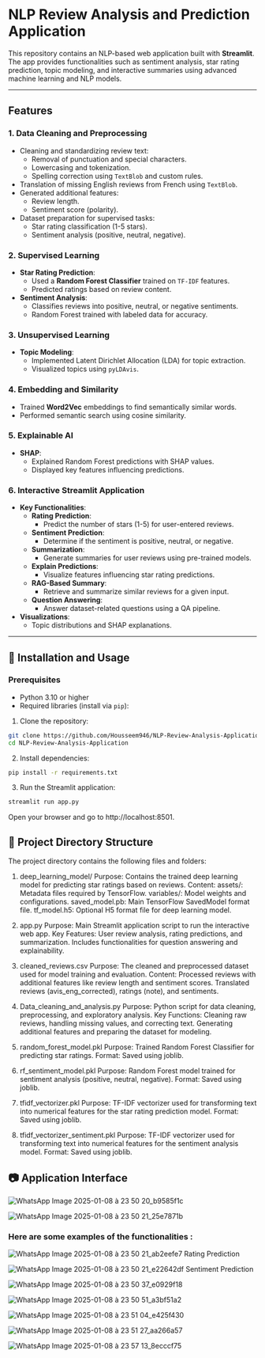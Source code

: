 # NLP Review Analysis and Prediction Application

This repository contains an NLP-based web application built with **Streamlit**. The app provides functionalities such as sentiment analysis, star rating prediction, topic modeling, and interactive summaries using advanced machine learning and NLP models.

---

## Features

### 1. **Data Cleaning and Preprocessing**
- Cleaning and standardizing review text:
  - Removal of punctuation and special characters.
  - Lowercasing and tokenization.
  - Spelling correction using `TextBlob` and custom rules.
- Translation of missing English reviews from French using `TextBlob`.
- Generated additional features:
  - Review length.
  - Sentiment score (polarity).
- Dataset preparation for supervised tasks:
  - Star rating classification (1-5 stars).
  - Sentiment analysis (positive, neutral, negative).

### 2. **Supervised Learning**
- **Star Rating Prediction**:
  - Used a **Random Forest Classifier** trained on `TF-IDF` features.
  - Predicted ratings based on review content.
- **Sentiment Analysis**:
  - Classifies reviews into positive, neutral, or negative sentiments.
  - Random Forest trained with labeled data for accuracy.

### 3. **Unsupervised Learning**
- **Topic Modeling**:
  - Implemented Latent Dirichlet Allocation (LDA) for topic extraction.
  - Visualized topics using `pyLDAvis`.

### 4. **Embedding and Similarity**
- Trained **Word2Vec** embeddings to find semantically similar words.
- Performed semantic search using cosine similarity.

### 5. **Explainable AI**
- **SHAP**:
  - Explained Random Forest predictions with SHAP values.
  - Displayed key features influencing predictions.

### 6. **Interactive Streamlit Application**
- **Key Functionalities**:
  - **Rating Prediction**:
    - Predict the number of stars (1-5) for user-entered reviews.
  - **Sentiment Prediction**:
    - Determine if the sentiment is positive, neutral, or negative.
  - **Summarization**:
    - Generate summaries for user reviews using pre-trained models.
  - **Explain Predictions**:
    - Visualize features influencing star rating predictions.
  - **RAG-Based Summary**:
    - Retrieve and summarize similar reviews for a given input.
  - **Question Answering**:
    - Answer dataset-related questions using a QA pipeline.
- **Visualizations**:
  - Topic distributions and SHAP explanations.

---

##  🚀 Installation and Usage

### Prerequisites
- Python 3.10 or higher
- Required libraries (install via `pip`):

1. Clone the repository:

```bash
git clone https://github.com/Housseem946/NLP-Review-Analysis-Application.git
cd NLP-Review-Analysis-Application
```

2. Install dependencies:

```bash
pip install -r requirements.txt
```
3. Run the Streamlit application:

```bash
streamlit run app.py
```

Open your browser and go to http://localhost:8501.


## 📁 Project Directory Structure

The project directory contains the following files and folders:

1. deep_learning_model/
Purpose: Contains the trained deep learning model for predicting star ratings based on reviews.
Content:
assets/: Metadata files required by TensorFlow.
variables/: Model weights and configurations.
saved_model.pb: Main TensorFlow SavedModel format file.
tf_model.h5: Optional H5 format file for deep learning model.

3. app.py
Purpose: Main Streamlit application script to run the interactive web app.
Key Features:
User review analysis, rating predictions, and summarization.
Includes functionalities for question answering and explainability.

5. cleaned_reviews.csv
Purpose: The cleaned and preprocessed dataset used for model training and evaluation.
Content:
Processed reviews with additional features like review length and sentiment scores.
Translated reviews (avis_eng_corrected), ratings (note), and sentiments.

7. Data_cleaning_and_analysis.py
Purpose: Python script for data cleaning, preprocessing, and exploratory analysis.
Key Functions:
Cleaning raw reviews, handling missing values, and correcting text.
Generating additional features and preparing the dataset for modeling.

9. random_forest_model.pkl
Purpose: Trained Random Forest Classifier for predicting star ratings.
Format: Saved using joblib.

11. rf_sentiment_model.pkl
Purpose: Random Forest model trained for sentiment analysis (positive, neutral, negative).
Format: Saved using joblib.

13. tfidf_vectorizer.pkl
Purpose: TF-IDF vectorizer used for transforming text into numerical features for the star rating prediction model.
Format: Saved using joblib.

15. tfidf_vectorizer_sentiment.pkl
Purpose: TF-IDF vectorizer used for transforming text into numerical features for the sentiment analysis model.
Format: Saved using joblib.

## 📷 Application Interface

![WhatsApp Image 2025-01-08 à 23 50 20_b9585f1c](https://github.com/user-attachments/assets/1aca5982-bc44-4ac2-ac28-ff8bca72f47b)

![WhatsApp Image 2025-01-08 à 23 50 21_25e7871b](https://github.com/user-attachments/assets/43d1c5da-2dcf-45f1-9a99-9825f296955a)

### Here are some examples of the functionalities :


![WhatsApp Image 2025-01-08 à 23 50 21_ab2eefe7](https://github.com/user-attachments/assets/071aaed2-5f01-4ccf-8b82-a69d54d1c555)  Rating Prediction

![WhatsApp Image 2025-01-08 à 23 50 21_e22642df](https://github.com/user-attachments/assets/4720b2e4-f8f5-4c5e-955f-f6d631047869)  Sentiment Prediction


![WhatsApp Image 2025-01-08 à 23 50 37_e0929f18](https://github.com/user-attachments/assets/e9d9cdb8-6765-4a3b-be9e-71f1e9fc9287)

![WhatsApp Image 2025-01-08 à 23 50 51_a3bf51a2](https://github.com/user-attachments/assets/05bc2cba-23c0-47fc-9d6c-5a6d825dcb15)

![WhatsApp Image 2025-01-08 à 23 51 04_e425f430](https://github.com/user-attachments/assets/8734c7be-354d-435f-9d85-2424fba90148)

![WhatsApp Image 2025-01-08 à 23 51 27_aa266a57](https://github.com/user-attachments/assets/e7f9c44e-64a1-4ed8-9945-b5860d8e2c09)

![WhatsApp Image 2025-01-08 à 23 57 13_8ecccf75](https://github.com/user-attachments/assets/b2f86b40-2b4b-4877-b679-9802c51eb0a4)












